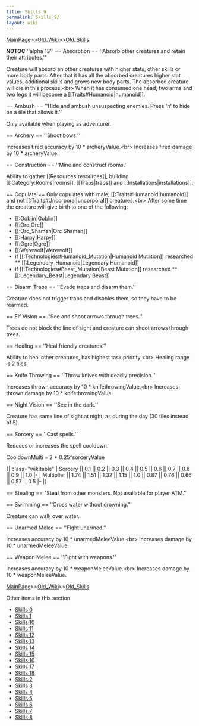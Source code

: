 ```yaml
---
title: Skills 9
permalink: Skills_9/
layout: wiki
---
```


[MainPage](/keeperrl_wiki/ "wikilink")>>[Old_Wiki](/keeperrl_wiki/Old_Wiki "wikilink")>>[Old_Skills](/keeperrl_wiki/Old_Skills "wikilink")

__NOTOC__
''alpha 13''
== Absorbtion ==
''Absorb other creatures and retain their attributes.''

Creature will absorb an other creatures with higher stats, other skills or more body parts. 
After that it has all the absorbed creatures higher stat values, additional skills and grows new body parts.
The absorbed creature will die in this process.&lt;br&gt;
When it has consumed one head, two arms and two legs it will become a [[Traits#Humanoid|humanoid]].

== Ambush ==
''Hide and ambush unsuspecting enemies. Press 'h' to hide on a tile that allows it.''

Only available when playing as adventurer.

== Archery ==
''Shoot bows.''

Increases fired accuracy by 10 * archeryValue.&lt;br&gt;
Increases fired damage by 10 * archeryValue.

== Construction ==
''Mine and construct rooms.''

Ability to gather [[Resources|resources]], building [[:Category:Rooms|rooms]], [[Traps|traps]] and [[Installations|installations]].

== Copulate ==
Only copulates with male, [[:Traits#Humanoid|humanoid]] and not [[:Traits#Uncorporal|uncorporal]] creatures.&lt;br&gt;
After some time the creature will give birth to one of the following:
* [[:Goblin|Goblin]]
* [[:Orc|Orc]]
* [[:Orc_Shaman|Orc Shaman]]
* [[:Harpy|Harpy]]
* [[:Ogre|Ogre]]
* [[:Werewolf|Werewolf]]
* if [[:Technologies#Humanoid_Mutation|Humanoid Mutation]] researched
** [[:Legendary_Humanoid|Legendary Humanoid]]
* if [[:Technologies#Beast_Mutation|Beast Mutation]] researched
** [[:Legendary_Beast|Legendary Beast]]

== Disarm Traps ==
''Evade traps and disarm them.''

Creature does not trigger traps and disables them, so they have to be rearmed.

== Elf Vision ==
''See and shoot arrows through trees.''

Trees do not block the line of sight and creature can shoot arrows through trees.

== Healing ==
''Heal friendly creatures.''

Ability to heal other creatures, has highest task priority.&lt;br&gt;
Healing range is 2 tiles.

== Knife Throwing ==
''Throw knives with deadly precision.''

Increases thrown accuracy by 10 * knifethrowingValue.&lt;br&gt;
Increases thrown damage by 10 * knifethrowingValue.

== Night Vision ==
''See in the dark.''

Creature has same line of sight at night, as during the day (30 tiles instead of 5).

== Sorcery ==
''Cast spells.''

Reduces or increases the spell cooldown.

CooldownMulti = 2 * 0.25^sorceryValue

{| class=&quot;wikitable&quot;
| Sorcery || 0.1 || 0.2 || 0.3 || 0.4 || 0.5 || 0.6 || 0.7 || 0.8 || 0.9 || 1.0
|-
| Multiplier || 1.74 || 1.51 || 1.32 || 1.15 || 1.0 || 0.87 || 0.76 || 0.66 || 0.57 || 0.5
|-
|}

== Stealing ==
&quot;Steal from other monsters. Not available for player ATM.&quot;

== Swimming ==
''Cross water without drowning.''

Creature can walk over water.

== Unarmed Melee ==
''Fight unarmed.''

Increases accuracy by 10 * unarmedMeleeValue.&lt;br&gt;
Increases damage by 10 * unarmedMeleeValue.

== Weapon Melee ==
''Fight with weapons.''

Increases accuracy by 10 * weaponMeleeValue.&lt;br&gt;
Increases damage by 10 * weaponMeleeValue.

[MainPage](/keeperrl_wiki/ "wikilink")>>[Old_Wiki](/keeperrl_wiki/Old_Wiki "wikilink")>>[Old_Skills](/keeperrl_wiki/Old_Skills "wikilink")

Other items in this section
-    [Skills 0](/keeperrl_wiki/Skills_0 "wikilink")
-    [Skills 1](/keeperrl_wiki/Skills_1 "wikilink")
-    [Skills 10](/keeperrl_wiki/Skills_10 "wikilink")
-    [Skills 11](/keeperrl_wiki/Skills_11 "wikilink")
-    [Skills 12](/keeperrl_wiki/Skills_12 "wikilink")
-    [Skills 13](/keeperrl_wiki/Skills_13 "wikilink")
-    [Skills 14](/keeperrl_wiki/Skills_14 "wikilink")
-    [Skills 15](/keeperrl_wiki/Skills_15 "wikilink")
-    [Skills 16](/keeperrl_wiki/Skills_16 "wikilink")
-    [Skills 17](/keeperrl_wiki/Skills_17 "wikilink")
-    [Skills 18](/keeperrl_wiki/Skills_18 "wikilink")
-    [Skills 2](/keeperrl_wiki/Skills_2 "wikilink")
-    [Skills 3](/keeperrl_wiki/Skills_3 "wikilink")
-    [Skills 4](/keeperrl_wiki/Skills_4 "wikilink")
-    [Skills 5](/keeperrl_wiki/Skills_5 "wikilink")
-    [Skills 6](/keeperrl_wiki/Skills_6 "wikilink")
-    [Skills 7](/keeperrl_wiki/Skills_7 "wikilink")
-    [Skills 8](/keeperrl_wiki/Skills_8 "wikilink")
